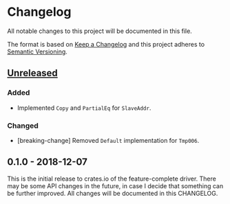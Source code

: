 # Changelog

All notable changes to this project will be documented in this file.

The format is based on [Keep a Changelog](http://keepachangelog.com/en/1.0.0/)
and this project adheres to [Semantic Versioning](http://semver.org/spec/v2.0.0.html).

## [Unreleased]

### Added
- Implemented `Copy` and `PartialEq` for `SlaveAddr`.

### Changed
- [breaking-change] Removed `Default` implementation for `Tmp006`.

## 0.1.0 - 2018-12-07

This is the initial release to crates.io of the feature-complete driver. There
may be some API changes in the future, in case I decide that something can be
further improved. All changes will be documented in this CHANGELOG.

[Unreleased]: https://github.com/eldruin/tmp006-rs/compare/v0.1.0...HEAD
